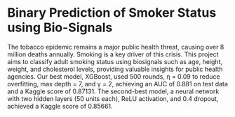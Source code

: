 # Binary Prediction of Smoker Status using Bio-Signals

The tobacco epidemic remains a major public health threat, causing over 8 million deaths annually. Smoking is a key driver of this crisis. This project aims to classify adult smoking status using biosignals such as age, height, weight, and cholesterol levels, providing valuable insights for public health agencies. Our best model, XGBoost, used 500 rounds, η = 0.09 to reduce overfitting, max depth = 7, and γ = 2, achieving an AUC of 0.881 on test data and a Kaggle score of 0.87131. The second-best model, a neural network with two hidden layers (50 units each), ReLU activation, and 0.4 dropout, achieved a Kaggle score of 0.85661.
